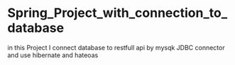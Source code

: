 # Spring_Project_with_connection_to_database

in this Project I connect database to restfull api by mysqk JDBC connector and use hibernate and hateoas
